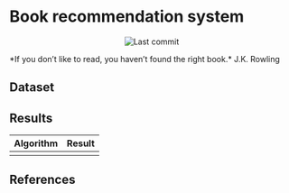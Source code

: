 # Book recommendation system
<p align="center">
<img alt="Last commit" src="https://img.shields.io/github/last-commit/zuba0/Book-recommendation-system"/>
</p>
*If you don’t like to read, you haven’t found the right book.*
J.K. Rowling

## Dataset

## Results

<table>
	<thead>
		<tr>
			<th colspan="2">Algorithm</th>
			<th>Result</th>
		</tr>
	</thead>
	<tbody>
		<tr><td></td><td></td></tr>
	</tbody>
</table>

## References
